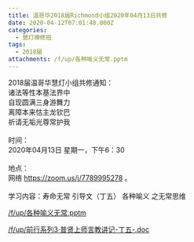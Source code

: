 ```yaml
---
title: 温哥华2018届Richmond小组2020年04月13日共修
date: 2020-04-12T07:01:48.000Z
categories:
  - 慧灯禅修班
tags:
  - 2018届
attachments: /f/up/各种喻义无常.pptm
---
```

2018届温哥华慧灯小组共修通知：\
诸法等性本基法界中\
自现圆满三身游舞力\
离障本来怙主龙钦巴\
祈请无垢光尊常护我\
\
时间：\
2020年04月13日 星期一，下午6：30\
\
地点：\
网络 <https://zoom.us/j/7789995278> 。\
\
学习内容：寿命无常 引导文（丁五） 各种喻义 之无常思维

[/f/up/各种喻义无常.pptm](https://s3.ap-northeast-1.wasabisys.com/hdcx/hdv/f/up/各种喻义无常.pptm)

[/f/up/前行系列3·普贤上师言教讲记-丁五-.doc](https://s3.ap-northeast-1.wasabisys.com/hdcx/hdv/f/up/前行系列3·普贤上师言教讲记-丁五-.doc)